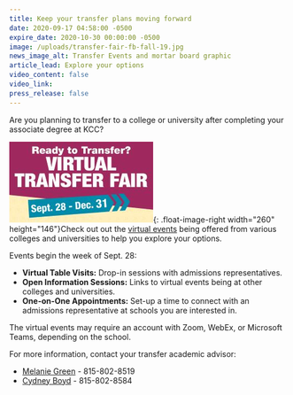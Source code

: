 ```yaml
---
title: Keep your transfer plans moving forward
date: 2020-09-17 04:58:00 -0500
expire_date: 2020-10-30 00:00:00 -0500
image: /uploads/transfer-fair-fb-fall-19.jpg
news_image_alt: Transfer Events and mortar board graphic
article_lead: Explore your options
video_content: false
video_link:
press_release: false
---
```


Are you planning to transfer to a college or university after completing your associate degree at KCC?

![](/uploads/transfer-fair-news-image.jpg){: .float-image-right width="260" height="146"}Check out out the&nbsp;[virtual events](http://www.kcc.edu/students/helpful/transfer/Pages/transferfair.aspx)&nbsp;being offered from various colleges and universities to help you explore your options.

Events begin the week of Sept. 28:

* **Virtual Table Visits:** Drop-in sessions with admissions representatives.
* **Open Information Sessions:** Links to virtual events being at other colleges and universities.
* **One-on-One Appointments:** Set-up a time to connect with an admissions representative at schools you are interested in.

The virtual events may require an account with Zoom, WebEx, or Microsoft Teams, depending on the school.

For more information, contact your transfer academic advisor:

* [Melanie Green](mailto:mgreen@kcc.edu) - 815-802-8519
* [Cydney Boyd](mailto:cboyd@kcc.edu) - 815-802-8584